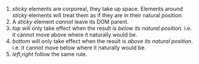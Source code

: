 1. *sticky* elements are corporeal, they take up space. Elements around *sticky* elements will treat them as if they are in their natural position.
2. A *sticky* element *cannot* leave its DOM parent.
3. _top_ will only take effect when the result is *below its natural position*. i.e. it cannot move above where it naturally would be.
4. _bottom_ will only take effect when the result is *above its natural position*. i.e. it cannot move below where it naturally would be.
5. _left_,_right_ follow the same rule.